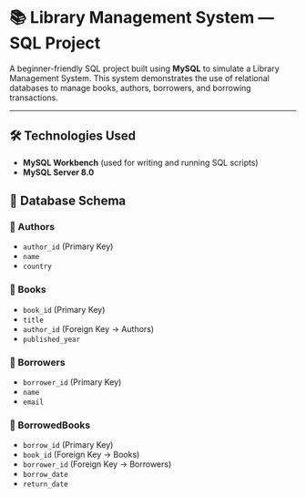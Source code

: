 # 📚 Library Management System — SQL Project

A beginner-friendly SQL project built using **MySQL** to simulate a Library Management System. This system demonstrates the use of relational databases to manage books, authors, borrowers, and borrowing transactions.

---

## 🛠️ Technologies Used

- **MySQL Workbench** (used for writing and running SQL scripts)
- **MySQL Server 8.0**


## 🧱 Database Schema

### 📘 Authors
- `author_id` (Primary Key)
- `name`
- `country`

### 📗 Books
- `book_id` (Primary Key)
- `title`
- `author_id` (Foreign Key → Authors)
- `published_year`

### 👤 Borrowers
- `borrower_id` (Primary Key)
- `name`
- `email`

### 📖 BorrowedBooks
- `borrow_id` (Primary Key)
- `book_id` (Foreign Key → Books)
- `borrower_id` (Foreign Key → Borrowers)
- `borrow_date`
- `return_date`

